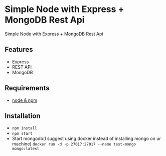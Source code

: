 #  Simple Node with Express + MongoDB Rest Api

Simple Node with Express + MongoDB Rest Api

## Features

- Express
- REST API
- MongoDB

## Requirements

- [node & npm](https://nodejs.org/en/)

## Installation

- `npm install`
- `npm start`
- Start mongodb(I suggest using docker instead of installing mongo on ur machine)
`docker run -d -p 27017:27017 --name test-mongo mongo:latest`
